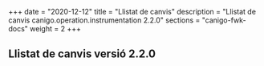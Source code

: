 +++
date        = "2020-12-12"
title       = "Llistat de canvis"
description = "Llistat de canvis canigo.operation.instrumentation 2.2.0"
sections    = "canigo-fwk-docs"
weight		= 2
+++

## Llistat de canvis versió 2.2.0

